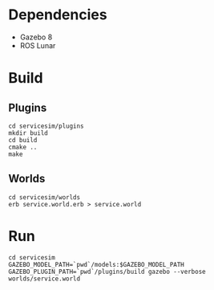 # Dependencies

* Gazebo 8
* ROS Lunar

# Build

## Plugins

    cd servicesim/plugins
    mkdir build
    cd build
    cmake ..
    make

## Worlds

    cd servicesim/worlds
    erb service.world.erb > service.world

# Run

    cd servicesim
    GAZEBO_MODEL_PATH=`pwd`/models:$GAZEBO_MODEL_PATH GAZEBO_PLUGIN_PATH=`pwd`/plugins/build gazebo --verbose worlds/service.world
